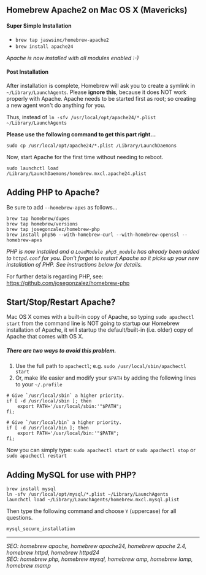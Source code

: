 ## Homebrew Apache2 on Mac OS X (Mavericks)

#### Super Simple Installation

- `brew tap jaswsinc/homebrew-apache2`
- `brew install apache24`

*Apache is now installed with all modules enabled :-)*

#### Post Installation

After installation is complete, Homebrew will ask you to create a symlink in `~/Library/LaunchAgents`. Please **ignore this**, because it does NOT work properly with Apache. Apache needs to be started first as root; so creating a new agent won't do anything for you.

Thus, instead of `ln -sfv /usr/local/opt/apache24/*.plist ~/Library/LaunchAgents`

**Please use the following command to get this part right...**

```
sudo cp /usr/local/opt/apache24/*.plist /Library/LaunchDaemons
```

Now, start Apache for the first time without needing to reboot.

```
sudo launchctl load /Library/LaunchDaemons/homebrew.mxcl.apache24.plist
```

## Adding PHP to Apache?

Be sure to add `--homebrew-apxs` as follows...

```
brew tap homebrew/dupes
brew tap homebrew/versions
brew tap josegonzalez/homebrew-php
brew install php56 --with-homebrew-curl --with-homebrew-openssl --homebrew-apxs
```

*PHP is now installed and a `LoadModule php5_module` has already been added to `httpd.conf` for you. Don't forget to restart Apache so it picks up your new installation of PHP. See instructions below for details.*

For further details regarding PHP, see: <https://github.com/josegonzalez/homebrew-php>

## Start/Stop/Restart Apache?

Mac OS X comes with a built-in copy of Apache, so typing `sudo apachectl start` from the command line is NOT going to startup our Homebrew installation of Apache, it will startup the default/built-in (i.e. older) copy of Apache that comes with OS X.

##### There are two ways to avoid this problem.

1. Use the full path to `apachectl`; e.g. `sudo /usr/local/sbin/apachectl start`
2. Or, make life easier and modify your `$PATH` by adding the following lines to your `~/.profile`

```
# Give `/usr/local/sbin` a higher priority.
if [ -d /usr/local/sbin ]; then
    export PATH='/usr/local/sbin:'"$PATH";
fi;

# Give `/usr/local/bin` a higher priority.
if [ -d /usr/local/bin ]; then
    export PATH='/usr/local/bin:'"$PATH";
fi;
```

Now you can simply type: `sudo apachectl start` or `sudo apachectl stop` or `sudo apachectl restart`

## Adding MySQL for use with PHP?

```
brew install mysql
ln -sfv /usr/local/opt/mysql/*.plist ~/Library/LaunchAgents
launchctl load ~/Library/LaunchAgents/homebrew.mxcl.mysql.plist
```

Then type the following command and choose `Y` (uppercase) for all questions.
```
mysql_secure_installation
```

----

*SEO: homebrew apache, homebrew apache24, homebrew apache 2.4, homebrew httpd, homebrew httpd24*  
*SEO: homebrew php, homebrew mysql, homebrew amp, homebrew lamp, homebrew mamp*

